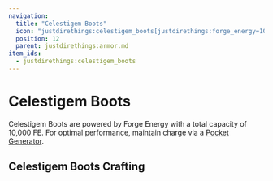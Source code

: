 ```yaml
---
navigation:
  title: "Celestigem Boots"
  icon: "justdirethings:celestigem_boots[justdirethings:forge_energy=10000]"
  position: 12
  parent: justdirethings:armor.md
item_ids:
  - justdirethings:celestigem_boots
---
```


# Celestigem Boots

Celestigem Boots are powered by Forge Energy with a total capacity of 10,000 FE. For optimal performance, maintain charge via a [Pocket Generator](./item_pocket_generator.md).

## Celestigem Boots Crafting



<Recipe id="justdirethings:celestigem_boots" />

